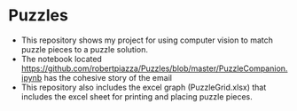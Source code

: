 # Puzzles

- This repository shows my project for using computer vision to match puzzle pieces to a puzzle solution.
- The notebook located https://github.com/robertpiazza/Puzzles/blob/master/PuzzleCompanion.ipynb has the cohesive story of the email
- This repository also includes the excel graph (PuzzleGrid.xlsx) that includes the excel sheet for printing and placing puzzle pieces.
